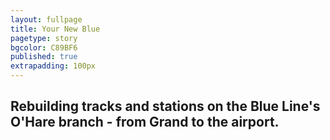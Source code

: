 ```yaml
---
layout: fullpage
title: Your New Blue
pagetype: story
bgcolor: C89BF6
published: true
extrapadding: 100px
---
```


## Rebuilding tracks and stations on the Blue Line's O'Hare branch - from Grand to the airport.